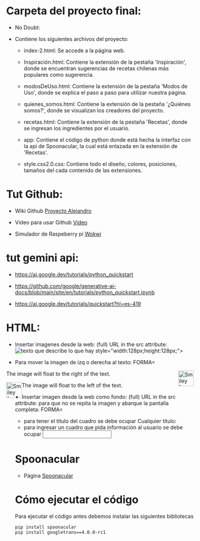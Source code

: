# Carpeta del proyecto final:
* No Doubt:
+ Contiene los siguientes archivos del proyecto:
  - index-2.html: Se accede a la página web.
    
  - Inspiración.html: Contiene la extensión de la pestaña 'Inspiración', donde se encuentran sugerencias de recetas chilenas más populares como sugerencia.
    
  - modosDeUso.html: Contiene la extensión de la pestaña 'Modos de Uso', donde se explica el paso a paso para utilizar nuestra página.
    
  - quienes_somos.html: Contiene la extensión de la pestaña '¿Quiénes somos?', donde se visualizan los creadores del proyecto.
    
  - recetas.html: Contiene la extensión de la pestaña 'Recetas', donde se ingresan los ingredientes por el usuario.
    
  - app: Contiene el código de python donde está hecha la interfaz con la api de Spoonacular, la cual está enlazada en la extensión de 'Recetas'.
    
  - style.css2.0.css: Contiene todo el diseño, colores, posiciones, tamaños del cada contenido de las extensiones.
    



# Tut Github:

- Wiki Github [Proyecto Alejandro](https://github.com/alecacerestel/ProyectoPdi)

- Video para usar Github [Video](https://www.youtube.com/watch?v=Z6VM-Gp3OGw&list=PL-gX0xg7VLB-1O02yLPCBsPUZyV_c9Owg&ab_channel=Developeando)

- Simulador de Raspeberry pi [Wokwi](https://wokwi.com/pi-pico)

# tut gemini api:
- https://ai.google.dev/tutorials/python_quickstart

- https://github.com/google/generative-ai-docs/blob/main/site/en/tutorials/python_quickstart.ipynb

- https://ai.google.dev/tutorials/quickstart?hl=es-419

# HTML:
- Insertar imagenes desde la web: (full) URL in the src attribute:
<img src="url completo" alt="texto que describe lo que hay"> style="width:128px;height:128px;"> 

- Para mover la imagen de izq o derecha al texto:
FORMA=
<p><img src="smiley.gif" alt="Smiley face" style="float:right;width:42px;height:42px;">
The image will float to the right of the text.</p>

<p><img src="smiley.gif" alt="Smiley face" style="float:left;width:42px;height:42px;">
The image will float to the left of the text.</p>


- Insertar imagen desde la web como fondo: (full) URL in the src attribute:
  para que no se repita la imagen y abarque la pantalla completa:
  FORMA=
  <style>
body {
  background-image: url('URL COMPLETO');
  background-repeat: no-repeat;
  background-attachment: fixed;
  background-size: 100% 100%;
}
</style>

- para tener el titulo del cuadro se debe ocupar <label for="lname">Cualquier titulo:</label><br>
- para ingresar un cuadro que pida información al usuario se debe ocupar <input type="text" id="lname">
# Spoonacular
- Página [Spoonacular](https://spoonacular.com/food-api/console#Profile)
# Cómo ejecutar el código
Para ejecutar el código antes debemos instalar las siguientes bibliotecas
```
pip install spoonacular
pip install googletrans==4.0.0-rc1
```
